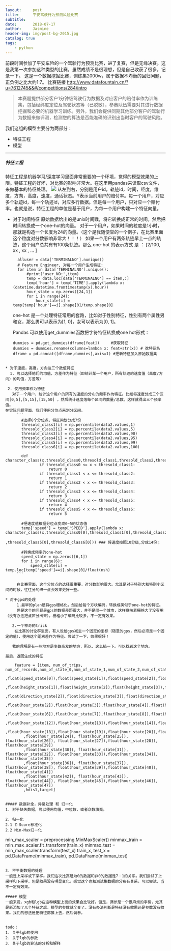```yaml
---
layout:     post
title:      平安驾驶行为预测风险比赛
subtitle:  
date:       2018-07-17
author:     Jasmine
header-img: img/post-bg-2015.jpg
catalog: true
tags:
    - python
---
```


前段时间参加了平安车险的一个驾驶行为预测比赛，进了复赛，但是无缘决赛。这是我第一次参加这种类型的比赛，虽然成绩不是很理想，但是自己收获了很多，记录一下。
这是一个数据挖掘比赛，训练集2000w，属于数据不均衡的回归问题，正负例之比大约1:7。
比赛链接
http://www.datafountain.cn/?u=7612745&&#/competitions/284/intro

>本赛题提供部分客户1分钟级驾驶行为数据及对应客户的赔付率作为训练集，包括经纬度定位及驾驶状态等（已脱敏），参赛队伍需要对其进行数据挖掘和必要的机器学习训练。另外，我们会提供同期其他部分客户的驾驶行为数据来做评测，检测您的算法是否能准确的识别出当时客户的驾驶风险。

我们这组的模型主要分为两部分：
* 特征工程
* 模型

***

##### 特征工程
特征工程是机器学习/深度学习里面非常重要的一个环境，觉得的模型效果的上限。特征工程的好坏，对比赛的影响非常大。在这里用pandas来读取csv文件，来做基本的特征处理。
![](https://upload-images.jianshu.io/upload_images/2730963-8a910d4732937059.png?imageMogr2/auto-orient/strip%7CimageView2/2/w/1240)
从左到右，分别是用户id，轨迹id，时间，经度，维度，方向，高度，速度，通话状态。Y表示当前用户的赔付率。每一个用户，对应多个轨迹id，每一个轨迹id，对应多行数据。但是每一个用户，只对应一个赔付率。也就是说，特征工程的单位是基于用户，为每一个用户构建一个特征向量。

* 对于时间特征
原始数据给出的是unix时间戳，将它转换成正常的时间。然后把时间转换成一个one-hot的向量。
对于一个用户，如果时间的粒度是1小时，那就是构造一个长度为24的向量。（这个是我随便举的一个例子，在比赛里面这个粒度对分数影响非常大！！！）
如果一个用户有两条轨迹早上一点的轨迹，这个用户总共有有100条轨迹。那么 one-hot 的表示方式 是 ： [2/100, xx , xx , ... ]
  ```
    alluser = data['TERMINALNO'].nunique()
    # Feature Engineer, 对每一个用户生成特征:
    for item in data['TERMINALNO'].unique():
        #print('user NO:',item)
        temp = data.loc[data['TERMINALNO'] == item,:]
        temp['hour'] = temp['TIME'].apply(lambda x: (datetime.datetime.fromtimestamp(x).hour))
        hour_state = np.zeros([24,1])
        for i in range(24):
            hour_state[i] = temp[temp['hour']==i].shape[0]/temp.shape[0]
  ```
  one-hot 是一个处理特征常用的套路，比如对于性别特征，性别有两个属性男和女，那么男可以表示为[1, 0]，女可以表示为[0, 1]。

  Pandas 可以使用get_dummies函数把字符特征转换成one hot形式：
  ```
  dummies = pd.get_dummies(dframe[feat])     #获取特征
  dummies = dummies.rename(columns=lambda x: feat+str(x)) # 改特征名 
  dframe = pd.concat([dframe,dummies],axis=1) #把新特征加入原始数据集
 ```

* 对于速度，高度，方向这三个数值特征
   1. 可以选择他们的均值，方差作为特征（即统计某一个用户，所有轨迹的速度值（高度/方向）的均值，方差等）

  2. 使用频率作为特征
    对于一个用户，统计这个用户的所有的速度的分布的频率作为特征。比如将速度分成三个区间[0,5],[5,15],[15,50] ，然后统计速度落每个区间的数量/总数。这样就得出三个频率值。
在实际问题里面，我们使用分位点来划分区间。
      ```
        #选择6个分位点，将区间划分成7份
        thresold_class1[i] = np.percentile(data2.values,1)
        thresold_class2[i] = np.percentile(data2.values,5)
        thresold_class3[i] = np.percentile(data2.values,90)
        thresold_class4[i] = np.percentile(data2.values,95)
        thresold_class5[i] = np.percentile(data2.values,99)
        thresold_class6[i] = np.percentile(data2.values,100)

        def character_class(x,thresold_class0,thresold_class1,thresold_class2,thresold_class3,thresold_class4,thresold_class5,thresold_class6):
                if thresold_class0 <= x < thresold_class1:
                    return 0
                if thresold_class1 < x <= thresold_class2:
                    return 1
                if thresold_class2 < x <= thresold_class3:
                    return 2
                if thresold_class3 < x <= thresold_class4:
                    return 3
                if thresold_class4 < x <= thresold_class5:
                    return 4
                if thresold_class5 < x <= thresold_class6:
                    return 5

        #把速度值根据分位点变成0~5的状态值
        temp['speed'] = temp['SPEED'].apply(lambda x: character_class(x,thresold_class0[0],thresold_class1[0],thresold_class2[0],thresold_class3[0],thresold_class4[0]
                                                                      ,thresold_class5[0],thresold_class6[0])) ### 将速度按照10分级,分成14份；

        #转换成频率的one-hot
        speed_state = np.zeros([6,1])
        for i in range(6):
            speed_state[i] = temp.loc[temp['speed']==i].shape[0]/float(nsh)
      ```

      在比赛里面，这个分位点的选择很重要，对分数影响很大。尤其是对于特别大和特别小区间的时候，往往分的细一点会效果更好一些。

* 对于gps的处理
      1.最早的plan是将gps栅格化，然后给每个方块编码，转换成类似于one-hot的特征。 
      但是这个的问题是gps的数据差距很大，并不是同一个城市，这样意味着栅格大了没有用（没有办法把点区分出来），栅格小了编码比较多，不一定有效果。

    2.一个神奇的trick
     在比赛的讨论群里面，有人说给gps减去一个固定的坐标（随意的gps，然后必须是一个固定的值），使用这个距离差作为特征。尝试了一下，效果很好！

    我的理解是有一些地方是事故高发的地方，所以，这么搞一下。可以找到这个地方。

最后，返回生成的特征
```
        feature = [item, num_of_trips, num_of_records,num_of_state_0,num_of_state_1,num_of_state_2,num_of_state_3,num_of_state_4
            ,float(speed_state[0]),float(speed_state[1]),float(speed_state[2]),float(speed_state[3]),float(speed_state[4]),float(speed_state[5]),float(height_state[0])
            ,float(height_state[1]),float(height_state[2]),float(height_state[3]),float(height_state[4]),float(height_state[5]),float(direction_state[0]),float(direction_state[1])
            ,float(direction_state[2]),float(direction_state[3]),float(direction_state[4]),float(direction_state[5]),float(hour_state[0]),float(hour_state[1])
            ,float(hour_state[2]),float(hour_state[3]),float(hour_state[4]),float(hour_state[5])
            ,float(hour_state[6]),float(hour_state[7]),float(hour_state[8]),float(hour_state[9]),float(hour_state[10]),float(hour_state[11])
            ,float(hour_state[12]),float(hour_state[13]),float(hour_state[14]),float(hour_state[15]),float(hour_state[16]),float(hour_state[17])
            ,float(hour_state[18]),float(hour_state[19]),float(hour_state[20]),float(hour_state[21]),float(hour_state[22]),float(hour_state[23])
            ,float(hour_state[24]), float(hour_state[25]), float(hour_state[26]), float(hour_state[27]),float(hour_state[28]), float(hour_state[29])
            ,float(hour_state[30]), float(hour_state[31]), float(hour_state[32]), float(hour_state[33]),float(hour_state[34]), float(hour_state[35])
            ,float(hour_state[36]), float(hour_state[37]), float(hour_state[38]), float(hour_state[39]),float(hour_state[40]), float(hour_state[41])
            ,float(hour_state[42]), float(hour_state[43]), float(hour_state[44]), float(hour_state[45]),float(hour_state[46]), float(hour_state[47])
            ,hdis1,target]
``` 

##### 数据补全，异常处理 和 归一化
1. 对于缺失数据，可以使用均值，中位数，或者众数填充。

2. 归一化
2.1 Z-Score标准化
2.2 Min-Max归一化
  ```
  min_max_scaler = preprocessing.MinMaxScaler() 
  minmax_train = min_max_scaler.fit_transform(train_x) 
  minmax_test = min_max_scaler.transform(test_x) 
  train_x, test_x = pd.DataFrame(minmax_train), pd.DataFrame(minmax_test)
  ```

3. 不平衡数据的处理
一般是上采样或下采样。我们这次比赛是为0的数据和非0的数据是7：1的关系。我们尝试了上采样和下采样，但是效果没有明显变化。感觉这个也和测试集数据的分布有关系。可以尝试，当不一定有效果。

##### 模型
一般来说，xgb和lgb在这种模型上面的效果会比较好。但是，调参是一个很麻烦的事情，尤其是新添加了几个特征之后，模型的参数就全变了。没有办法判断是特征没有效果还是参数没有效果。我们的想法是把特征都推上去，然后调参。


todo：
1. 关于lgb的使用
2. 关于lgb的参数
3. 关于lgb的算法的分析和解释